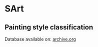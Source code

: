 # SArt
## Painting style classification

Database available on: [archive.org](https://archive.org/details/wikiart-dataset)
